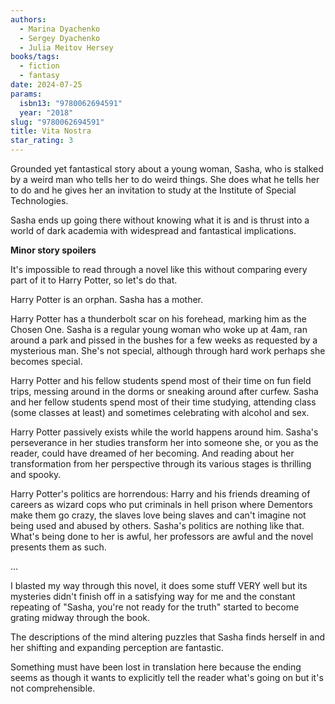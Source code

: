 ```yaml
---
authors:
  - Marina Dyachenko
  - Sergey Dyachenko
  - Julia Meitov Hersey
books/tags:
  - fiction
  - fantasy
date: 2024-07-25
params:
  isbn13: "9780062694591"
  year: "2018"
slug: "9780062694591"
title: Vita Nostra
star_rating: 3
---
```


Grounded yet fantastical story about a young woman, Sasha, who is stalked by a weird man who tells her to do weird things. She does what he tells her to do and he gives her an invitation to study at the Institute of Special Technologies.

Sasha ends up going there without knowing what it is and is thrust into a world of dark academia with widespread and fantastical implications. 

<!--more-->

**Minor story spoilers**

It's impossible to read through a novel like this without comparing every part of it to Harry Potter, so let's do that.

Harry Potter is an orphan. Sasha has a mother.

Harry Potter has a thunderbolt scar on his forehead, marking him as the Chosen One. Sasha is a regular young woman who woke up at 4am, ran around a park and pissed in the bushes for a few weeks as requested by a mysterious man. She's not special, although through hard work perhaps she becomes special.

Harry Potter and his fellow students spend most of their time on fun field trips, messing around in the dorms or sneaking around after curfew. Sasha and her fellow students spend most of their time studying, attending class (some classes at least) and sometimes celebrating with alcohol and sex.

Harry Potter passively exists while the world happens around him. Sasha's perseverance in her studies transform her into someone she, or you as the reader, could have dreamed of her becoming. And reading about her transformation from her perspective through its various stages is thrilling and spooky.

Harry Potter's politics are horrendous: Harry and his friends dreaming of careers as wizard cops who put criminals in hell prison where Dementors make them go crazy, the slaves love being slaves and can't imagine not being used and abused by others. Sasha's politics are nothing like that. What's being done to her is awful, her professors are awful and the novel presents them as such.

...


I blasted my way through this novel, it does some stuff VERY well but its mysteries didn't finish off in a satisfying way for me and the constant repeating of "Sasha, you're not ready for the truth" started to become grating midway through the book.

The descriptions of the mind altering puzzles that Sasha finds herself in and her shifting and expanding perception are fantastic.

Something must have been lost in translation here because the ending seems as though it wants to explicitly tell the reader what's going on but it's not comprehensible.